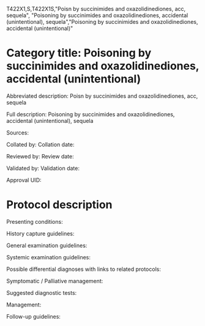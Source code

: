 T422X1,S,T422X1S,"Poisn by succinimides and oxazolidinediones, acc, sequela", "Poisoning by succinimides and oxazolidinediones, accidental (unintentional), sequela","Poisoning by succinimides and oxazolidinediones, accidental (unintentional)"
# Category title: Poisoning by succinimides and oxazolidinediones, accidental (unintentional)

Abbreviated description: Poisn by succinimides and oxazolidinediones, acc, sequela

Full description: Poisoning by succinimides and oxazolidinediones, accidental (unintentional), sequela

Sources:

Collated by:
Collation date:

Reviewed by:
Review date:

Validated by:
Validation date:

Approval UID:

# Protocol description

Presenting conditions:

History capture guidelines:

General examination guidelines:

Systemic examination guidelines:

Possible differential diagnoses with links to related protocols:

Symptomatic / Palliative management:

Suggested diagnostic tests:

Management:

Follow-up guidelines:
